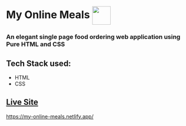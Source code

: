 # My Online Meals       <img align="center" width="50" height="50" src="img/icon.jpg">
### An elegant single page food ordering web application using Pure HTML and CSS
## Tech Stack used: 
- HTML
- CSS


## [Live Site](https://my-online-meals.netlify.app)
 https://my-online-meals.netlify.app/
